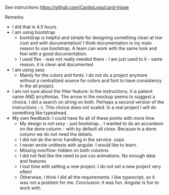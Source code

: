 See instructions
https://github.com/CardioLogs/card-triage

Remarks:
- I did that in 4.5 hours
- I am using bootstrap
     - bootstrap is helpful and simple for designing something clean at low cost and with documentation! I think documentation is my main reason to use bootstrap. A team can work with the same look and feel with a good documentation.
     - I used flex - was not really needed there - I am just used to it - same reason, it is clean and documented
- I am using sass
    - Mainly for the colors and fonts. I do not do a project anymore without a centralized source for colors and font to have consistency in the all project.
- I am not sure about the filter feature: in the instructions, it is patient name AND arrythmias. The arrow in the mockup seems to suggest a choice. I did a search on string on both. Perhaps a second version of the instructions ;-). This choice does not scaled. In a real project I will do something like typeahead.
- My own feedback: I could have fix all of these points with more time
   - My design is not sexy - just bootstrap... I wanted to do an accordeon on the done column - with by default all close. Because in a done column we do not need the details.
   - I did not do the error handling in the service. oops
   - I never wrote unittests with angular. I would like to learn.
   - Missing overflow: hidden on both columns.
   - I did not feel like the need to put css animations. No enough data and features
   - I lost time with setting a new project. I do not set a new project very often! 
   - Otherwise, I think I did all the requirements. I like typescript, so it was not a problem for me.
Conclusion: it was fun. Angular is fun to work with.


